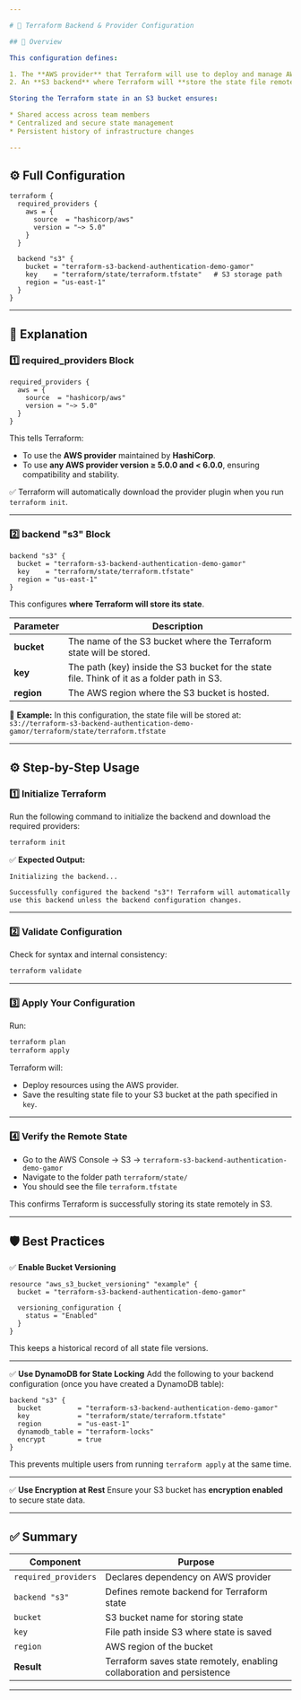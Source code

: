 ```yaml
---

# 🧩 Terraform Backend & Provider Configuration

## 📘 Overview

This configuration defines:

1. The **AWS provider** that Terraform will use to deploy and manage AWS resources.
2. An **S3 backend** where Terraform will **store the state file remotely** instead of locally.

Storing the Terraform state in an S3 bucket ensures:

* Shared access across team members
* Centralized and secure state management
* Persistent history of infrastructure changes

---
```


## ⚙️ Full Configuration

```hcl
terraform {
  required_providers {
    aws = {
      source  = "hashicorp/aws"
      version = "~> 5.0"
    }
  }

  backend "s3" {
    bucket = "terraform-s3-backend-authentication-demo-gamor"
    key    = "terraform/state/terraform.tfstate"   # S3 storage path
    region = "us-east-1"
  }
}
```

---

## 🧠 Explanation

### **1️⃣ required_providers Block**

```hcl
required_providers {
  aws = {
    source  = "hashicorp/aws"
    version = "~> 5.0"
  }
}
```

This tells Terraform:

* To use the **AWS provider** maintained by **HashiCorp**.
* To use **any AWS provider version ≥ 5.0.0 and < 6.0.0**, ensuring compatibility and stability.

✅ Terraform will automatically download the provider plugin when you run `terraform init`.

---

### **2️⃣ backend "s3" Block**

```hcl
backend "s3" {
  bucket = "terraform-s3-backend-authentication-demo-gamor"
  key    = "terraform/state/terraform.tfstate"
  region = "us-east-1"
}
```

This configures **where Terraform will store its state**.

| Parameter  | Description                                                                                 |
| ---------- | ------------------------------------------------------------------------------------------- |
| **bucket** | The name of the S3 bucket where the Terraform state will be stored.                         |
| **key**    | The path (key) inside the S3 bucket for the state file. Think of it as a folder path in S3. |
| **region** | The AWS region where the S3 bucket is hosted.                                               |

📘 **Example:**
In this configuration, the state file will be stored at:
`s3://terraform-s3-backend-authentication-demo-gamor/terraform/state/terraform.tfstate`

---

## ⚙️ Step-by-Step Usage

### **1️⃣ Initialize Terraform**

Run the following command to initialize the backend and download the required providers:

```bash
terraform init
```

✅ **Expected Output:**

```
Initializing the backend...

Successfully configured the backend "s3"! Terraform will automatically
use this backend unless the backend configuration changes.
```

---

### **2️⃣ Validate Configuration**

Check for syntax and internal consistency:

```bash
terraform validate
```

---

### **3️⃣ Apply Your Configuration**

Run:

```bash
terraform plan
terraform apply
```

Terraform will:

* Deploy resources using the AWS provider.
* Save the resulting state file to your S3 bucket at the path specified in `key`.

---

### **4️⃣ Verify the Remote State**

* Go to the AWS Console → S3 → `terraform-s3-backend-authentication-demo-gamor`
* Navigate to the folder path `terraform/state/`
* You should see the file `terraform.tfstate`

This confirms Terraform is successfully storing its state remotely in S3.

---

## 🛡️ Best Practices

✅ **Enable Bucket Versioning**

```hcl
resource "aws_s3_bucket_versioning" "example" {
  bucket = "terraform-s3-backend-authentication-demo-gamor"

  versioning_configuration {
    status = "Enabled"
  }
}
```

This keeps a historical record of all state file versions.

---

✅ **Use DynamoDB for State Locking**
Add the following to your backend configuration (once you have created a DynamoDB table):

```hcl
backend "s3" {
  bucket         = "terraform-s3-backend-authentication-demo-gamor"
  key            = "terraform/state/terraform.tfstate"
  region         = "us-east-1"
  dynamodb_table = "terraform-locks"
  encrypt        = true
}
```

This prevents multiple users from running `terraform apply` at the same time.

---

✅ **Use Encryption at Rest**
Ensure your S3 bucket has **encryption enabled** to secure state data.

---

## ✅ Summary

| Component            | Purpose                                                                |
| -------------------- | ---------------------------------------------------------------------- |
| `required_providers` | Declares dependency on AWS provider                                    |
| `backend "s3"`       | Defines remote backend for Terraform state                             |
| `bucket`             | S3 bucket name for storing state                                       |
| `key`                | File path inside S3 where state is saved                               |
| `region`             | AWS region of the bucket                                               |
| **Result**           | Terraform saves state remotely, enabling collaboration and persistence |

---
